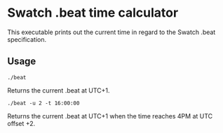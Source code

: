 # Swatch .beat time calculator

This executable prints out the current time in regard to the Swatch .beat specification.

## Usage

`./beat`

Returns the current .beat at UTC+1.

```shell
./beat -u 2 -t 16:00:00
```

Returns the current .beat at UTC+1 when the time reaches 4PM at UTC offset +2.